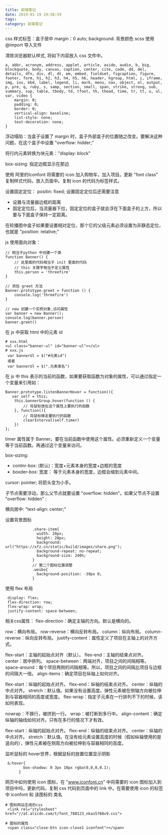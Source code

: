 ```yaml
---
title: 前端笔记
date: 2019-01-19 19:58:59
tags:
category: 前端笔记
---
```


css 样式标签：盒子居中 margin：0 auto;
background: 背景颜色
scss 使用 @import 导入文件
<!-- more -->

清除浏览器默认样式, 将如下内容放入 css 文件中。
```
a, abbr, acronym, address, applet, article, aside, audio, b, big, blockquote, body, canvas, caption, center, cite, code, dd, del, details, dfn, div, dl, dt, em, embed, fieldset, figcaption, figure, footer, form, h1, h2, h3, h4, h5, h6, header, hgroup, html, i, iframe, img, ins, kbd, label, legend, li, mark, menu, nav, object, ol, output, p, pre, q, ruby, s, samp, section, small, span, strike, strong, sub, summary, sup, table, tbody, td, tfoot, th, thead, time, tr, tt, u, ul, var, video {
    margin: 0;
    padding: 0;
    border: 0;
    vertical-align: baseline;
    list-style: none;
    text-decoration: none;
}
```

浮动塌陷：当盒子设置了 margin 时，盒子外部盒子的位置随之改变。要解决这种问题，在这个盒子中设置 "overflow: hidder;"

将行内元素转换为块元素："display: block"

box-sizing: 指定边框显示在那边

使用 阿里的Iconfont 将需要的 icon 加入购物车，加入项目。更新 "font class"
复制样式代码，放入页面中。复制 icon 的代码为标签样式。

设置固定定位： positin: fixed;
设置固定定位后还需要注意
 + 设置与流量器边框的距离
 + 固定定位后，当流量器下拉，固定定位的盒子就会浮在下面盒子的上方，所以要与下面盒子保持一定距离。

在轮播图中盒子如果要设置相对定位，那个它的父级元素必须设置为非静态定位，也就是 "position: relative;"

js 使用面向对象： 
```
// 相当于python 中创建一个类
function Banner() {
    // 这里面的代码相当于 init 里面的代码
    // this 关键字相当于定义属性
    this.person = 'threefire'
}

// 添加 greet 方法
Banner.prototype.greet = function () {
    console.log('threefire')
}

// new 创建一个实例对象,访问属性
var banner = new Banner();
console.log(banner.person)
banner.greet()
```

在 js 中获取 html 中的元素 id
```
# xxx.html
<ul class="banner-ul" id="banner-ul"></ul>
# xxx.js
 var bannerUl = $("#元素id")
 或者
 var bannerUl = $(".元素类名")
```

在 js 中 this 表示的当前的函数，如果要获取函数为对象的属性，可以通过指定一个变量来引用如：
```
Banner.prototype.listenBannerHover = function(){
   var self = this;
    this.bannerGroup.hover(function () {
        // 将鼠标放在这个属性上要执行的函数
    }, function(){
        // 将鼠标移走要执行的函数
        clearInterval(self.timer)
    })
};
```
timer 属性属于 Banner。要在当前函数中使用这个属性。必须重新定义一个变量等于当前函数。再通过这个变量来访问。

box-sizing:
 + contnr-box: (默认)：宽度+元素本身的宽度+边框的宽度
 + boxder-box: 宽度： 等于元素本身的宽度，边框会缩到元素中间。

cursor: pointer; 将箭头变为小手。

子节点需要浮动，那么父节点就要设置 "overflow: hidden"。如果父节点不设置 "overflow: hidden" : 

横向居中: "text-align: center;"

设置背景图标
```
            .share-item{
              width: 28px;
              height: 28px;
              background: url("https://xfz.cn/static/build/images/share.png");
              background-repeat: no-repeat;
              background-size: 240%;
            }
            // 第二个图标位置调整
            .weibo{
              background-position: -39px 0;
            }
```

使用 flex 布局

```
 display: flex;
 flex-direction: row;
 flex-wrap: wrap;
 justify-content: space-between;
```

相关css属性：
flex-direction：确定主轴的方向。默认是横向的。

row：横向布局。
row-reverse：横向反转布局。
column：纵向布局。
column-reverse：纵向反转布局。
justify-content：属性定义了项目在主轴上的对齐方式。

flex-start：主轴的起始点对齐（默认）。
flex-end：主轴的结束点对齐。
center：居中排列。
space-between：两端对齐，项目之间的间隔相等。
space-around：每个项目两侧的间隔相等。所以，项目之间的间隔比项目与边框的间隔大一倍。
align-items：确定项目在纵轴上如何对齐。

flex-start：纵轴的起始点对齐。
flex-end：纵轴的结束点对齐。
center：纵轴的中点对齐。
stretch：默认值。如果没有设置高度。弹性元素被在侧轴方向被拉伸到与容器相同的高度或宽度。
flex-wrap：指定子元素在一行排列不下的时候，该如何表现。

nowrap：不换行，被挤到一行。
wrap：被打断到多行中。
align-content：确定纵轴的轴线如何对齐。只有在多行的情况下才有效。

flex-start：纵轴的起始点对齐。
flex-end：纵轴的结束点对齐。
center：纵轴的中点对齐。
stretch：默认值。在没有给元素设置高度的时候（假如纵轴使用的是竖向的），弹性元素被在侧周方向被拉伸到与容器相同的高度。

监听鼠标的 hover世界，根据鼠标的放置位置显示阴影
```
 &:hover{
        box-shadow: 0 3px 10px rgba(0,0,0,0.1);
      }
```

网页中如何使用 icon 图标，在 "www.iconfont.cn" 中将需要的 icon 图标加入到项目中吗，更新代码，复制 css 代码到页面中的 link 中。在需要使用 icon 的标签中 iconfont 和 该图标的 类名
```
# 图标网站生成的css
 <link rel="stylesheet" href="//at.alicdn.com/t/font_780123_nkas5768v9.css">

# 图标的属性
 <span class="close-btn icon-close1 iconfont"></span>
```